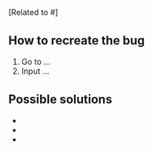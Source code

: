 ## <bug title>

[Related to #<issue no.>]

<bug description>

## How to recreate the bug

1. Go to ...
1. Input ...

## Possible solutions

- <solution one>
- <solution two>
- <solution three>

